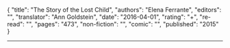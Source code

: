 {
"title": "The Story of the Lost Child",
"authors": "Elena Ferrante",
"editors": "",
"translator": "Ann Goldstein",
"date": "2016-04-01",
"rating": "+",
"re-read": "",
"pages": "473",
"non-fiction": "",
"comic": "",
"published": "2015"
}

---
